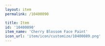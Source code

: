```yaml
---
layout: item
permalink: /10400090

title: Item
id: '10400090'
item_name: 'Cherry Blossom Face Paint'
icon_url: 'item/icon/customize/10400089.png'
---
```

